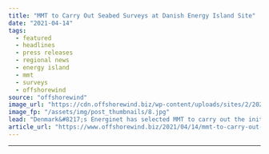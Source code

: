 ```yaml
---
title: "MMT to Carry Out Seabed Surveys at Danish Energy Island Site"
date: "2021-04-14"
tags: 
  - featured
  - headlines
  - press releases
  - regional news
  - energy island
  - mmt
  - surveys
  - offshorewind
source: "offshorewind"
image_url: "https://cdn.offshorewind.biz/wp-content/uploads/sites/2/2021/04/14090507/MMT-to-Carry-Out-Seabed-Surveys-at-Danish-Energy-Island-Site.jpg"
image_fp: "/assets/img/post_thumbnails/8.jpg"
lead: "Denmark&#8217;s Energinet has selected MMT to carry out the initial surveys of the seabed"
article_url: "https://www.offshorewind.biz/2021/04/14/mmt-to-carry-out-seabed-surveys-at-danish-energy-island-site/"
---
```


---
